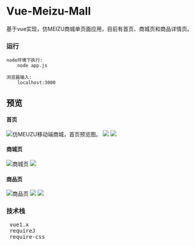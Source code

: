 # Vue-Meizu-Mall
基于vue实现，仿MEIZU商城单页面应用，目前有首页、商城页和商品详情页。

### 运行
```
node环境下执行: 
    node app.js
    
浏览器输入:
    localhost:3000
```
## 预览

#### 首页
<img src="./preview/index.png" title="仿MEUZU移动端商城，首页预览图。">
<img src="./preview/menu.png">
<img src="./preview/index_footer.png">

#### 商城页
<img src="./preview/mall.png" title="商城页">
<img src="./preview/mall_list.png">

#### 商品页
<img src="./preview/good.png" title="商品页">
<img src="./preview/good_arg.png">
<img src="./preview/good_dep.png">

### 技术栈
<pre>
 vue1.x
 requireJ
 require-css
</pre>
